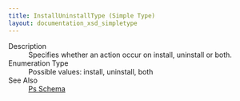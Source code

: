 ```yaml
---
title: InstallUninstallType (Simple Type)
layout: documentation_xsd_simpletype
---
```

<dl>
  <dt>Description</dt>
  <dd>Specifies whether an action occur on install, uninstall or both.</dd>
  <dt>Enumeration Type</dt>
  <dd>Possible values: install, uninstall, both</dd>
  <dt>See Also</dt>
  <dd>
    <a href="../">Ps Schema</a>
  </dd>
</dl>
